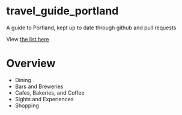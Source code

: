 # travel_guide_portland
A guide to Portland, kept up to date through github and pull requests

View [the list here](https://github.com/triskadecaepyon/travel_guide_portland/tree/master/md_src)

# Overview
- Dining
- Bars and Breweries
- Cafes, Bakeries, and Coffee
- Sights and Experiences
- Shopping
